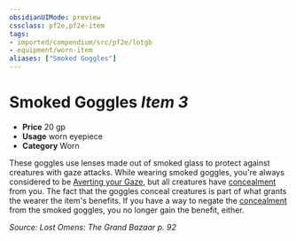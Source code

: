 ```yaml
---
obsidianUIMode: preview
cssclass: pf2e,pf2e-item
tags:
- imported/compendium/src/pf2e/lotgb
- equipment/worn-item
aliases: ["Smoked Goggles"]
---
```

# Smoked Goggles *Item 3*  

- **Price** 20 gp
- **Usage** worn eyepiece
- **Category** Worn

These goggles use lenses made out of smoked glass to protect against creatures with gaze attacks. While wearing smoked goggles, you're always considered to be [Averting your Gaze](avert-gaze.md), but all creatures have [concealment](conditions.md#Concealed) from you. The fact that the goggles conceal creatures is part of what grants the wearer the item's benefits. If you have a way to negate the [concealment](conditions.md#Concealment) from the smoked goggles, you no longer gain the benefit, either.

*Source: Lost Omens: The Grand Bazaar p. 92*
